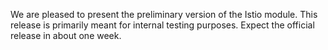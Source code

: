 We are pleased to present the preliminary version of the Istio module. This release is primarily meant for internal testing purposes. Expect the official release in about one week.
